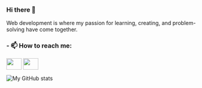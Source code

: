 ### Hi there 👋

Web development is where my passion for learning, creating, and problem-solving have come together.

<h3 align="left">- 📫 How to reach me:</h3>
<p align="left">
<a href="https://twitter.com/manuel_clairice" target="blank"><img align="center" src="https://cdn.jsdelivr.net/npm/simple-icons@3.0.1/icons/twitter.svg" alt="" height="30" width="40" /></a>
<a href="https://www.linkedin.com/in/manuelclairice/" target="blank"><img align="center" src="https://cdn.jsdelivr.net/npm/simple-icons@3.0.1/icons/linkedin.svg" alt="" height="30" width="40" /></a>
</p>

![My GitHub stats](https://github-readme-stats.vercel.app/api?username=anuraghazra&show_icons=true&theme=dark)
<!--
**manuelclairice/manuelclairice** is a ✨ _special_ ✨ repository because its `README.md` (this file) appears on your GitHub profile.

Here are some ideas to get you started:

- 🔭 I’m currently working on ...
- 🌱 I’m currently learning ...
- 👯 I’m looking to collaborate on ...
- 🤔 I’m looking for help with ...
- 💬 Ask me about ...
 ...
- 😄 Pronouns: ...
- ⚡ Fun fact: ...
-->
